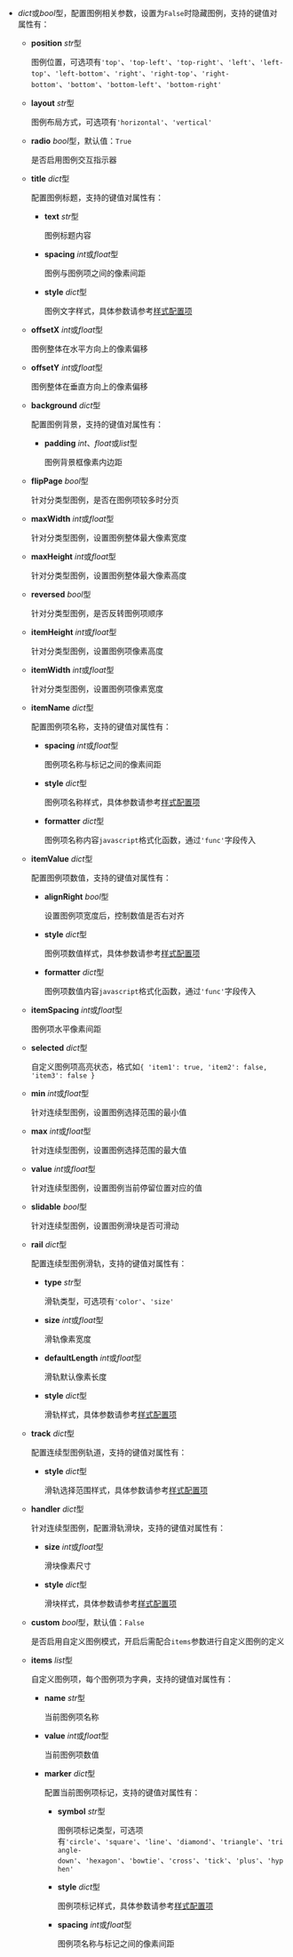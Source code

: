 - **<placeholder>** 

  *dict*或*bool*型，配置图例相关参数，设置为`False`时隐藏图例，支持的键值对属性有：

  - **position** *str*型

    图例位置，可选项有`'top'`、`'top-left'`、`'top-right'`、`'left'`、`'left-top'`、`'left-bottom'`、`'right'`、`'right-top'`、`'right-bottom'`、`'bottom'`、`'bottom-left'`、`'bottom-right'`

  - **layout** *str*型

    图例布局方式，可选项有`'horizontal'`、`'vertical'`

  - **radio** *bool*型，默认值：`True`

    是否启用图例交互指示器

  - **title** *dict*型
  
    配置图例标题，支持的键值对属性有：

    - **text** *str*型

      图例标题内容

    - **spacing** *int*或*float*型

      图例与图例项之间的像素间距

    - **style** *dict*型

      图例文字样式，具体参数请参考[样式配置项](https://fact.feffery.tech/style)

  - **offsetX** *int*或*float*型

    图例整体在水平方向上的像素偏移

  - **offsetY** *int*或*float*型

    图例整体在垂直方向上的像素偏移

  - **background** *dict*型
  
    配置图例背景，支持的键值对属性有：

    - **padding** *int*、*float*或*list*型

      图例背景框像素内边距

  - **flipPage** *bool*型

    针对分类型图例，是否在图例项较多时分页

  - **maxWidth** *int*或*float*型

    针对分类型图例，设置图例整体最大像素宽度

  - **maxHeight** *int*或*float*型

    针对分类型图例，设置图例整体最大像素高度

  - **reversed** *bool*型

    针对分类型图例，是否反转图例项顺序

  - **itemHeight** *int*或*float*型

    针对分类型图例，设置图例项像素高度

  - **itemWidth** *int*或*float*型

    针对分类型图例，设置图例项像素宽度

  - **itemName** *dict*型
  
    配置图例项名称，支持的键值对属性有：

    - **spacing** *int*或*float*型

      图例项名称与标记之间的像素间距

    - **style** *dict*型

      图例项名称样式，具体参数请参考[样式配置项](https://fact.feffery.tech/style)

    - **formatter** *dict*型

      图例项名称内容`javascript`格式化函数，通过`'func'`字段传入

  - **itemValue** *dict*型
  
    配置图例项数值，支持的键值对属性有：

    - **alignRight** *bool*型

      设置图例项宽度后，控制数值是否右对齐

    - **style** *dict*型

      图例项数值样式，具体参数请参考[样式配置项](https://fact.feffery.tech/style)

    - **formatter** *dict*型

      图例项数值内容`javascript`格式化函数，通过`'func'`字段传入

  - **itemSpacing** *int*或*float*型

    图例项水平像素间距

  - **selected** *dict*型

    自定义图例项高亮状态，格式如`{ 'item1': true, 'item2': false, 'item3': false }`

  - **min** *int*或*float*型

    针对连续型图例，设置图例选择范围的最小值

  - **max** *int*或*float*型

    针对连续型图例，设置图例选择范围的最大值

  - **value** *int*或*float*型

    针对连续型图例，设置图例当前停留位置对应的值

  - **slidable** *bool*型

    针对连续型图例，设置图例滑块是否可滑动

  - **rail** *dict*型
  
    配置连续型图例滑轨，支持的键值对属性有：

    - **type** *str*型

      滑轨类型，可选项有`'color'`、`'size'`

    - **size** *int*或*float*型

      滑轨像素宽度

    - **defaultLength** *int*或*float*型

      滑轨默认像素长度

    - **style** *dict*型

      滑轨样式，具体参数请参考[样式配置项](https://fact.feffery.tech/style)

  - **track** *dict*型

    配置连续型图例轨道，支持的键值对属性有：

    - **style** *dict*型

      滑轨选择范围样式，具体参数请参考[样式配置项](https://fact.feffery.tech/style)

  - **handler** *dict*型

    针对连续型图例，配置滑轨滑块，支持的键值对属性有：

    - **size** *int*或*float*型

      滑块像素尺寸

    - **style** *dict*型

      滑块样式，具体参数请参考[样式配置项](https://fact.feffery.tech/style)

  - **custom** *bool*型，默认值：`False`

    是否启用自定义图例模式，开启后需配合`items`参数进行自定义图例的定义

  - **items** *list*型

    自定义图例项，每个图例项为字典，支持的键值对属性有：

    - **name** *str*型

      当前图例项名称

    - **value** *int*或*float*型

      当前图例项数值

    - **marker** *dict*型

      配置当前图例项标记，支持的键值对属性有：

      - **symbol** *str*型

        图例项标记类型，可选项有`'circle'`、`'square'`、`'line'`、`'diamond'`、`'triangle'`、`'triangle-down'`、`'hexagon'`、`'bowtie'`、`'cross'`、`'tick'`、`'plus'`、`'hyphen'`

      - **style** *dict*型

        图例项标记样式，具体参数请参考[样式配置项](https://fact.feffery.tech/style)

      - **spacing** *int*或*float*型

        图例项名称与标记之间的像素间距